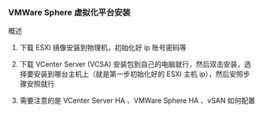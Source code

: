 ### VMWare Sphere 虚拟化平台安装

概述

1. 下载 ESXI 镜像安装到物理机，初始化好 ip 账号密码等

2. 下载 VCenter Server (VCSA) 安装包到自己的电脑就行，然后双击安装，选择要安装到哪台主机上（就是第一步初始化好的 ESXI 主机 ip），然后安照步骤安照就行
3. 需要注意的是 VCenter Server HA 、VMWare Sphere HA 、vSAN 如何配置